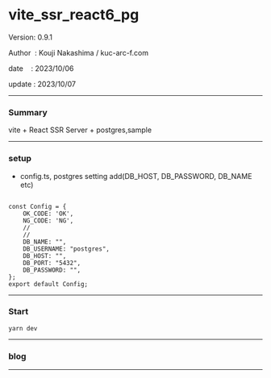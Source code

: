 ﻿# vite_ssr_react6_pg

 Version: 0.9.1

 Author  : Kouji Nakashima / kuc-arc-f.com

 date    : 2023/10/06 

 update  : 2023/10/07 

***
### Summary

vite + React SSR Server + postgres,sample

***
### setup

* config.ts,  postgres setting add(DB_HOST, DB_PASSWORD, DB_NAME etc)
```

const Config = {
    OK_CODE: 'OK',
    NG_CODE: 'NG',  
    //
    //
    DB_NAME: "",
    DB_USERNAME: "postgres",
    DB_HOST: "",
    DB_PORT: "5432",
    DB_PASSWORD: "",
};
export default Config;
```
***
### Start

```
yarn dev
```
***
### blog 

***

